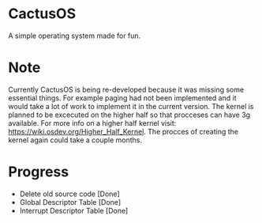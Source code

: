 # CactusOS
A simple operating system made for fun.

# Note
Currently CactusOS is being re-developed because it was missing some essential things.
For example paging had not been implemented and it would take a lot of work to implement it in the current version.
The kernel is planned to be excecuted on the higher half so that procceses can have 3g available.
For more info on a higher half kernel visit: https://wiki.osdev.org/Higher_Half_Kernel.
The procces of creating the kernel again could take a couple months.

# Progress
- Delete old source code [Done]
- Global Descriptor Table [Done]
- Interrupt Descriptor Table [Done]
